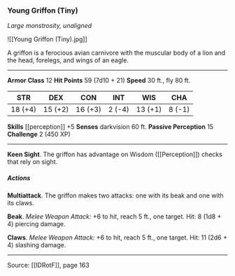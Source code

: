 ### Young Griffon (Tiny)
_Large monstrosity, unaligned_

![[Young Griffon (Tiny).jpg]]

A griffon is a ferocious avian carnivore with the muscular body of a lion and the head, forelegs, and wings of an eagle.




---

**Armor Class** 12
**Hit Points** 59 (7d10 + 21)
**Speed** 30 ft., fly 80 ft.

| STR     | DEX     | CON     | INT     | WIS     | CHA     |
|---------|---------|---------|---------|---------|---------|
| 18 (+4) | 15 (+2) | 16 (+3) | 2 (-4) | 13 (+1) | 8 (-1) |

**Skills** [[perception]] +5
**Senses** darkvision 60 ft.
**Passive Perception** 15
**Challenge** 2 (450 XP)

---

**Keen Sight**. The griffon has advantage on Wisdom ([[Perception]]) checks that rely on sight.

##### Actions
**Multiattack**. The griffon makes two attacks: one with its beak and one with its claws.

**Beak**. _Melee Weapon Attack:_ +6 to hit, reach 5 ft., one target. Hit: 8 (1d8 + 4) piercing damage.

**Claws**. _Melee Weapon Attack:_ +6 to hit, reach 5 ft., one target. Hit: 11 (2d6 + 4) slashing damage.


---

Source: [[IDRotF]], page 163